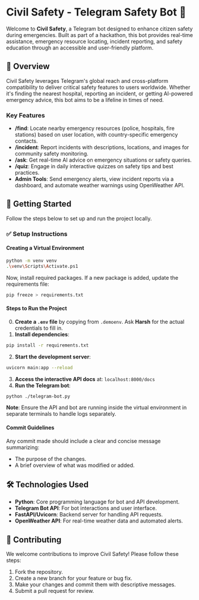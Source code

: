 # Civil Safety - Telegram Safety Bot 🚨

Welcome to **Civil Safety**, a Telegram bot designed to enhance citizen safety during emergencies. Built as part of a hackathon, this bot provides real-time assistance, emergency resource locating, incident reporting, and safety education through an accessible and user-friendly platform.

## 📖 Overview

Civil Safety leverages Telegram's global reach and cross-platform compatibility to deliver critical safety features to users worldwide. Whether it's finding the nearest hospital, reporting an incident, or getting AI-powered emergency advice, this bot aims to be a lifeline in times of need.

### Key Features

- **/find**: Locate nearby emergency resources (police, hospitals, fire stations) based on user location, with country-specific emergency contacts.
- **/incident**: Report incidents with descriptions, locations, and images for community safety monitoring.
- **/ask**: Get real-time AI advice on emergency situations or safety queries.
- **/quiz**: Engage in daily interactive quizzes on safety tips and best practices.
- **Admin Tools**: Send emergency alerts, view incident reports via a dashboard, and automate weather warnings using OpenWeather API.

## 🚀 Getting Started

Follow the steps below to set up and run the project locally.

### ✅ Setup Instructions

#### Creating a Virtual Environment

```bash
python -m venv venv
.\venv\Scripts\Activate.ps1
```

Now, install required packages. If a new package is added, update the requirements file:

```bash
pip freeze > requirements.txt
```

#### Steps to Run the Project

0. **Create a `.env` file** by copying from `.demoenv`. Ask **Harsh** for the actual credentials to fill in.
1. **Install dependencies**:

```bash
pip install -r requirements.txt
```

2. **Start the development server**:

```bash
uvicorn main:app --reload
```

3. **Access the interactive API docs** at: `localhost:8000/docs`
4. **Run the Telegram bot**:

```bash
python ./telegram-bot.py
```

**Note**: Ensure the API and bot are running inside the virtual environment in separate terminals to handle logs separately.

#### Commit Guidelines

Any commit made should include a clear and concise message summarizing:

- The purpose of the changes.
- A brief overview of what was modified or added.

## 🛠️ Technologies Used

- **Python**: Core programming language for bot and API development.
- **Telegram Bot API**: For bot interactions and user interface.
- **FastAPI/Uvicorn**: Backend server for handling API requests.
- **OpenWeather API**: For real-time weather data and automated alerts.

## 🤝 Contributing

We welcome contributions to improve Civil Safety! Please follow these steps:

1. Fork the repository.
2. Create a new branch for your feature or bug fix.
3. Make your changes and commit them with descriptive messages.
4. Submit a pull request for review.
